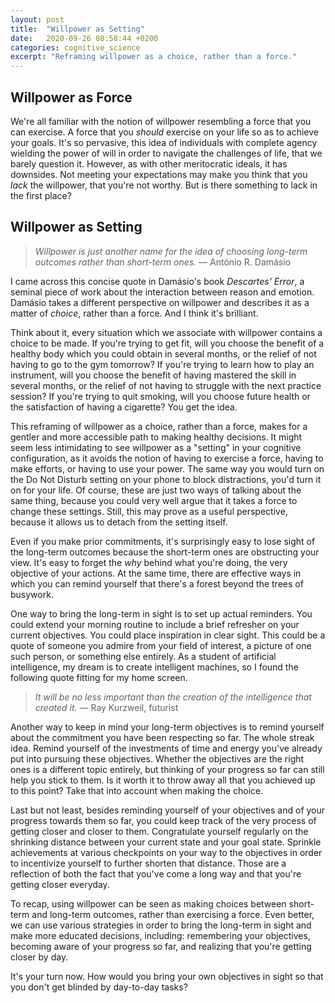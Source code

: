```yaml
---
layout: post
title:  "Willpower as Setting"
date:   2020-09-26 08:58:44 +0200
categories: cognitive_science
excerpt: "Reframing willpower as a choice, rather than a force."
---
```

## Willpower as Force

We're all familiar with the notion of willpower resembling a force that you can exercise. A force that you *should* exercise on your life so as to achieve your goals. It's so pervasive, this idea of individuals with complete agency wielding the power of will in order to navigate the challenges of life, that we barely question it. However, as with other meritocratic ideals, it has downsides. Not meeting your expectations may make you think that you *lack* the willpower, that you're not worthy. But is there something to lack in the first place?

## Willpower as Setting

> *Willpower is just another name for the idea of choosing long-term outcomes rather than short-term ones.* —  António R. Damásio

I came across this concise quote in Damásio's book *Descartes' Error*, a seminal piece of work about the interaction between reason and emotion. Damásio takes a different perspective on willpower and describes it as a matter of *choice*, rather than a force. And I think it's brilliant.

Think about it, every situation which we associate with willpower contains a choice to be made. If you're trying to get fit, will you choose the benefit of a healthy body which you could obtain in several months, or the relief of not having to go to the gym tomorrow? If you're trying to learn how to play an instrument, will you choose the benefit of having mastered the skill in several months, or the relief of not having to struggle with the next practice session? If you're trying to quit smoking, will you choose future health or the satisfaction of having a cigarette? You get the idea.

This reframing of willpower as a choice, rather than a force, makes for a gentler and more accessible path to making healthy decisions. It might seem less intimidating to see willpower as a "setting" in your cognitive configuration, as it avoids the notion of having to exercise a force, having to make efforts, or having to use your power. The same way you would turn on the Do Not Disturb setting on your phone to block distractions, you'd turn it on for your life. Of course, these are just two ways of talking about the same thing, because you could very well argue that it takes a force to change these settings. Still, this may prove as a useful perspective, because it allows us to detach from the setting itself.

Even if you make prior commitments, it's surprisingly easy to lose sight of the long-term outcomes because the short-term ones are obstructing your view. It's easy to forget the *why* behind what you're doing, the very objective of your actions. At the same time, there are effective ways in which you can remind yourself that there's a forest beyond the trees of busywork.

One way to bring the long-term in sight is to set up actual reminders. You could extend your morning routine to include a brief refresher on your current objectives. You could place inspiration in clear sight. This could be a quote of someone you admire from your field of interest, a picture of one such person, or something else entirely. As a student of artificial intelligence, my dream is to create intelligent machines, so I found the following quote fitting for my home screen.

> *It will be no less important than the creation of the intelligence that created it.* — Ray Kurzweil, futurist

Another way to keep in mind your long-term objectives is to remind yourself about the commitment you have been respecting so far. The whole streak idea. Remind yourself of the investments of time and energy you've already put into pursuing these objectives. Whether the objectives are the right ones is a different topic entirely, but thinking of your progress so far can still help you stick to them. Is it worth it to throw away all that you achieved up to this point? Take that into account when making the choice.

Last but not least, besides reminding yourself of your objectives and of your progress towards them so far, you could keep track of the very process of getting closer and closer to them. Congratulate yourself regularly on the shrinking distance between your current state and your goal state. Sprinkle achievements at various checkpoints on your way to the objectives in order to incentivize yourself to further shorten that distance. Those are a reflection of both the fact that you've come a long way and that you're getting closer everyday.

To recap, using willpower can be seen as making choices between short-term and long-term outcomes, rather than exercising a force. Even better, we can use various strategies in order to bring the long-term in sight and make more educated decisions, including: remembering your objectives, becoming aware of your progress so far, and realizing that you're getting closer by day. 

It's your turn now. How would you bring your own objectives in sight so that you don't get blinded by day-to-day tasks?